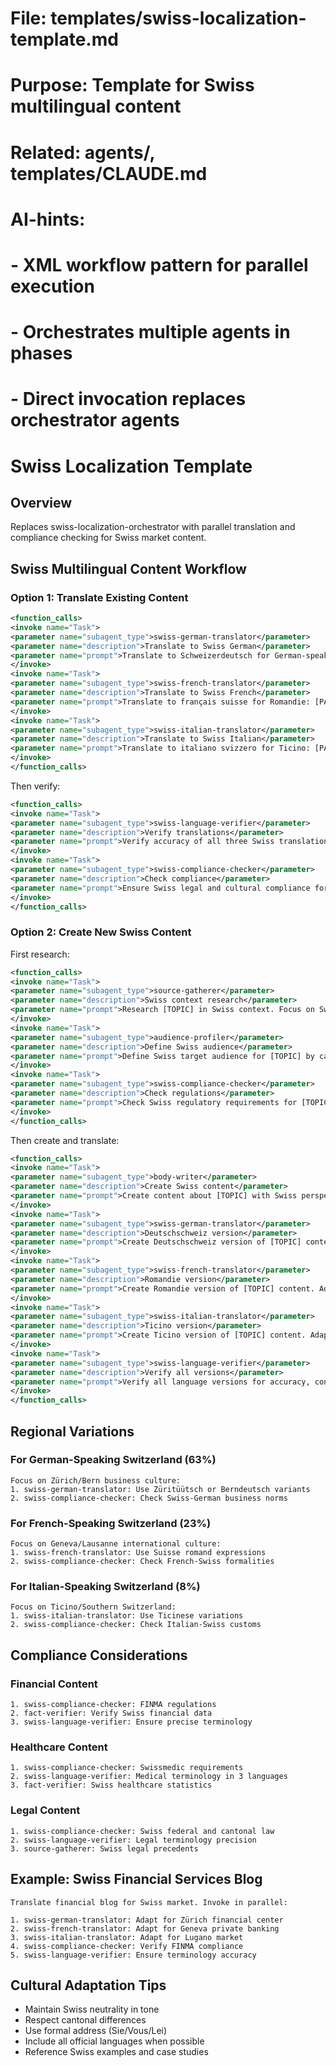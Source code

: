 # File: templates/swiss-localization-template.md
# Purpose: Template for Swiss multilingual content
# Related: agents/, templates/CLAUDE.md
# AI-hints:
# - XML workflow pattern for parallel execution
# - Orchestrates multiple agents in phases
# - Direct invocation replaces orchestrator agents

# Swiss Localization Template

## Overview
Replaces swiss-localization-orchestrator with parallel translation and compliance checking for Swiss market content.

## Swiss Multilingual Content Workflow

### Option 1: Translate Existing Content
```xml
<function_calls>
<invoke name="Task">
<parameter name="subagent_type">swiss-german-translator</parameter>
<parameter name="description">Translate to Swiss German</parameter>
<parameter name="prompt">Translate to Schweizerdeutsch for German-speaking Switzerland: [PASTE ENGLISH CONTENT]. Use formal Sie, Swiss spelling conventions, local terminology.</parameter>
</invoke>
<invoke name="Task">
<parameter name="subagent_type">swiss-french-translator</parameter>
<parameter name="description">Translate to Swiss French</parameter>
<parameter name="prompt">Translate to français suisse for Romandie: [PASTE ENGLISH CONTENT]. Use formal vous, Swiss French expressions, regional preferences.</parameter>
</invoke>
<invoke name="Task">
<parameter name="subagent_type">swiss-italian-translator</parameter>
<parameter name="description">Translate to Swiss Italian</parameter>
<parameter name="prompt">Translate to italiano svizzero for Ticino: [PASTE ENGLISH CONTENT]. Use formal Lei, Ticinese variations, regional context.</parameter>
</invoke>
</function_calls>
```

Then verify:
```xml
<function_calls>
<invoke name="Task">
<parameter name="subagent_type">swiss-language-verifier</parameter>
<parameter name="description">Verify translations</parameter>
<parameter name="prompt">Verify accuracy of all three Swiss translations. Check for: linguistic correctness, regional appropriateness, consistent terminology across languages.</parameter>
</invoke>
<invoke name="Task">
<parameter name="subagent_type">swiss-compliance-checker</parameter>
<parameter name="description">Check compliance</parameter>
<parameter name="prompt">Ensure Swiss legal and cultural compliance for [CONTENT TYPE]. Check: data protection laws, financial regulations, cultural sensitivities.</parameter>
</invoke>
</function_calls>
```

### Option 2: Create New Swiss Content

First research:
```xml
<function_calls>
<invoke name="Task">
<parameter name="subagent_type">source-gatherer</parameter>
<parameter name="description">Swiss context research</parameter>
<parameter name="prompt">Research [TOPIC] in Swiss context. Focus on Swiss regulations, market conditions, cultural perspectives, cantonal differences.</parameter>
</invoke>
<invoke name="Task">
<parameter name="subagent_type">audience-profiler</parameter>
<parameter name="description">Define Swiss audience</parameter>
<parameter name="prompt">Define Swiss target audience for [TOPIC] by canton/language region. Include demographics, cultural preferences, business customs.</parameter>
</invoke>
<invoke name="Task">
<parameter name="subagent_type">swiss-compliance-checker</parameter>
<parameter name="description">Check regulations</parameter>
<parameter name="prompt">Check Swiss regulatory requirements for [TOPIC]. Include federal laws, cantonal variations, industry-specific compliance.</parameter>
</invoke>
</function_calls>
```

Then create and translate:
```xml
<function_calls>
<invoke name="Task">
<parameter name="subagent_type">body-writer</parameter>
<parameter name="description">Create Swiss content</parameter>
<parameter name="prompt">Create content about [TOPIC] with Swiss perspective. Include Swiss examples, local references, neutral tone.</parameter>
</invoke>
<invoke name="Task">
<parameter name="subagent_type">swiss-german-translator</parameter>
<parameter name="description">Deutschschweiz version</parameter>
<parameter name="prompt">Create Deutschschweiz version of [TOPIC] content. Adapt for Zürich/Bern business culture, use Swiss German conventions.</parameter>
</invoke>
<invoke name="Task">
<parameter name="subagent_type">swiss-french-translator</parameter>
<parameter name="description">Romandie version</parameter>
<parameter name="prompt">Create Romandie version of [TOPIC] content. Adapt for Geneva/Lausanne culture, use Suisse romand expressions.</parameter>
</invoke>
<invoke name="Task">
<parameter name="subagent_type">swiss-italian-translator</parameter>
<parameter name="description">Ticino version</parameter>
<parameter name="prompt">Create Ticino version of [TOPIC] content. Adapt for Italian-speaking Switzerland, use regional variations.</parameter>
</invoke>
<invoke name="Task">
<parameter name="subagent_type">swiss-language-verifier</parameter>
<parameter name="description">Verify all versions</parameter>
<parameter name="prompt">Verify all language versions for accuracy, consistency, and cultural appropriateness across Swiss regions.</parameter>
</invoke>
</function_calls>
```

## Regional Variations

### For German-Speaking Switzerland (63%)
```
Focus on Zürich/Bern business culture:
1. swiss-german-translator: Use Züritüütsch or Berndeutsch variants
2. swiss-compliance-checker: Check Swiss-German business norms
```

### For French-Speaking Switzerland (23%)
```
Focus on Geneva/Lausanne international culture:
1. swiss-french-translator: Use Suisse romand expressions
2. swiss-compliance-checker: Check French-Swiss formalities
```

### For Italian-Speaking Switzerland (8%)
```
Focus on Ticino/Southern Switzerland:
1. swiss-italian-translator: Use Ticinese variations
2. swiss-compliance-checker: Check Italian-Swiss customs
```

## Compliance Considerations

### Financial Content
```
1. swiss-compliance-checker: FINMA regulations
2. fact-verifier: Verify Swiss financial data
3. swiss-language-verifier: Ensure precise terminology
```

### Healthcare Content
```
1. swiss-compliance-checker: Swissmedic requirements
2. swiss-language-verifier: Medical terminology in 3 languages
3. fact-verifier: Swiss healthcare statistics
```

### Legal Content
```
1. swiss-compliance-checker: Swiss federal and cantonal law
2. swiss-language-verifier: Legal terminology precision
3. source-gatherer: Swiss legal precedents
```

## Example: Swiss Financial Services Blog

```
Translate financial blog for Swiss market. Invoke in parallel:

1. swiss-german-translator: Adapt for Zürich financial center
2. swiss-french-translator: Adapt for Geneva private banking
3. swiss-italian-translator: Adapt for Lugano market
4. swiss-compliance-checker: Verify FINMA compliance
5. swiss-language-verifier: Ensure terminology accuracy
```

## Cultural Adaptation Tips
- Maintain Swiss neutrality in tone
- Respect cantonal differences
- Use formal address (Sie/Vous/Lei)
- Include all official languages when possible
- Reference Swiss examples and case studies